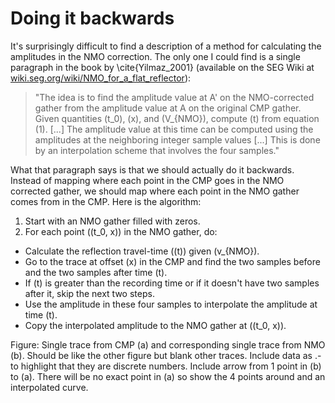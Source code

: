 # Doing it backwards

It's surprisingly difficult to find a description of a method for calculating the amplitudes in the NMO correction.
The only one I could find is a single paragraph in the book by \cite{Yilmaz_2001} (available on the SEG Wiki at [wiki.seg.org/wiki/NMO\_for\_a\_flat\_reflector](http://wiki.seg.org/wiki/NMO_for_a_flat_reflector)):

> "The idea is to find the amplitude value at A' on the NMO-corrected gather from the amplitude value at A on the original CMP gather. Given quantities \(t_0\), \(x\), and \(V_{NMO}\), compute \(t\) from equation (1). [...] The amplitude value at this time can be computed using the amplitudes at the neighboring integer sample values [...] This is done by an interpolation scheme that involves the four samples."

What that paragraph says is that we should actually do it backwards. 
Instead of mapping where each point in the CMP goes in the NMO corrected gather, we should map where each point in the NMO gather comes from in the CMP.
Here is the algorithm:

1. Start with an NMO gather filled with zeros.
2. For each point (\(t_0, x\)) in the NMO gather, do:

* Calculate the reflection travel-time (\(t\)) given \(v_{NMO}\).
* Go to the trace at offset \(x\) in the CMP and find the two samples before and the two samples after time \(t\).
* If \(t\) is greater than the recording time or if it doesn't have two samples after it, skip the next two steps.
* Use the amplitude in these four samples to interpolate the amplitude at time \(t\).
* Copy the interpolated amplitude to the NMO gather at (\(t_0, x\)).


Figure: Single trace from CMP (a) and corresponding single trace from NMO (b). Should be like the other figure but blank other traces. Include data as .- to highlight that they are discrete numbers. Include arrow from 1 point in (b) to (a). There will be no exact point in (a) so show the 4 points around and an interpolated curve. 
